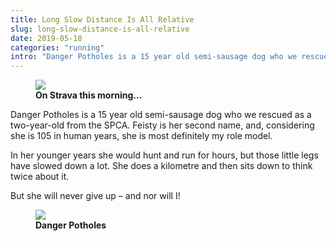 ```yaml
---
title: Long Slow Distance Is All Relative
slug: long-slow-distance-is-all-relative
date: 2019-05-18
categories: "running"
intro: "Danger Potholes is a 15 year old semi-sausage dog who we rescued as a two-year-old from the SPCA. Feisty is her second name, and, considering she is 105 in human years, she is most definitely my role model."
---
```


<figure class="wp-block-image"><img src="http://res.cloudinary.com/dy6grlu8z/image/upload/v1558866409/x2pbjj1l1z617fsm0ady.png"/><figcaption><strong>On Strava this morning…</strong></figcaption></figure>

<p>Danger Potholes is a 15 year old semi-sausage dog who we rescued as a two-year-old from the SPCA. Feisty is her second name, and, considering she is 105 in human years, she is most definitely my role model.</p>

<p>In her younger years she would hunt and run for hours, but those little legs have slowed down a lot. She does a kilometre and then sits down to think twice about it.</p>

<p>But she will never give up – and nor will I!</p>

<figure class="wp-block-image"><img src="http://res.cloudinary.com/dy6grlu8z/image/upload/v1558866410/nk8vko48qpzc0medgusi.jpg"/><figcaption><strong>Danger Potholes</strong></figcaption></figure>
